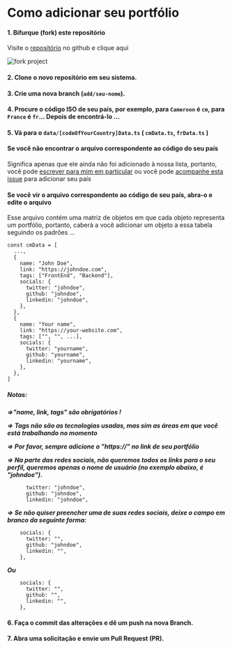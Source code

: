 # Como adicionar seu portfólio

#### 1. Bifurque (fork) este repositório

Visite o [repositório](https://github.com/ln-dev7/world-portfolios) no github e clique aqui

![fork project](https://wp.lndev.me/assets/contribut/1.png)

#### 2. Clone o novo repositório em seu sistema.

#### 3. Crie uma nova branch (`add/seu-nome`).

#### 4. Procure o código ISO de seu país, por exemplo, para `Cameroon` é `cm`, para `France` é `fr`... Depois de encontrá-lo ...

#### 5. Vá para o `data/[codeOfYourCountry]Data.ts` ( `cmData.ts`, `frData.ts` )

#### Se você não encontrar o arquivo correspondente ao código do seu país

Significa apenas que ele ainda não foi adicionado à nossa lista, portanto, você pode [escrever para mim em particular](https://twitter.com/ln_dev7) ou você pode [acompanhe esta issue](../CONTRIBUTING/ADDNEWCOUNTRY_pt-br.md) para adicionar seu país

#### Se você vir o arquivo correspondente ao código de seu país, abra-o e edite o arquivo

Esse arquivo contém uma matriz de objetos em que cada objeto representa um portfólio, portanto, caberá a você adicionar um objeto a essa tabela seguindo os padrões ...

```
const cmData = [
  ...,
  {
​    name: "John Doe",
​    link: "https://johndoe.com",
​    tags: ["FrontEnd", "Backend"],
    socials: {
      twitter: "johndoe",
      github: "johndoe",
      linkedin: "johndoe",
    },
  },
  {
​    name: "Your name",
​    link: "https://your-website.com",
​    tags: ["", "", ...],
    socials: {
      twitter: "yourname",
      github: "yourname",
      linkedin: "yourname",
    },
  },
]
```

##### Notas:

**_=>"name, link, tags" são obrigatórios !_**

**_=> Tags não são as tecnologias usadas, mas sim as áreas em que você está trabalhando no momento_**

**_=> Por favor, sempre adicione o "https://" no link de seu portfólio_**

**_=> Na parte das redes sociais, não queremos todos os links para o seu perfil, queremos apenas o nome de usuário (no exemplo abaixo, é "johndoe")_.**

```
      twitter: "johndoe",
      github: "johndoe",
      linkedin: "johndoe",
```

**_=> Se não quiser preencher uma de suas redes sociais, deixe o campo em branco da seguinte forma:_**

```
    socials: {
      twitter: "",
      github: "johndoe",
      linkedin: "",
    },
```

**_Ou_**

```
    socials: {
      twitter: "",
      github: "",
      linkedin: "",
    },
```

#### 6. Faça o commit das alterações e dê um push na nova Branch.

#### 7. Abra uma solicitação e envie um Pull Request (PR).
